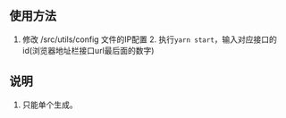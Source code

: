 ## 使用方法1. 修改 /src/utils/config 文件的IP配置    2. 执行`yarn start`，输入对应接口的id(浏览器地址栏接口url最后面的数字)## 说明1. 只能单个生成。